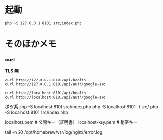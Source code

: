 # 起動

```
php -S 127.0.0.1:8101 src/index.php
```

# そのほかメモ

### curl

**TLS 無**

```
curl http://127.0.0.1:8101/api/health
curl http://127.0.0.1:8101/api/auth/google-sso

curl http://localhost:8101/api/health
curl http://localhost:8101/api/auth/google-sso
```

**ボツ系**
php -S localhost:8101 src/index.php
php -S localhost:8101 -t src/
php -S localhost:8101 src/index.php

localhost.pem # 公開キー（証明書）
localhost-key.pem # 秘密キー

tail -n 20 /opt/homebrew/var/log/nginx/error.log
